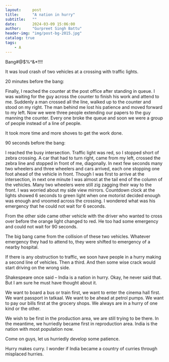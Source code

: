 ```yaml
---
layout:     post
title:      "A nation in hurry"
subtitle:   ""
date:       2024-03-09 15:06:00
author:     "Gurpreet Singh Battu"
header-img: "img/post-bg-2015.jpg"
catalog: true
tags:
    - A
---
```


Bang#@$%^&*!!!!

It was loud crash of two vehicles at a crossing with traffic lights.

20 minutes before the bang:

Finally, I reached the counter at the post office after standing in queue. I was waiting for the guy across the counter to finish his work and attend to me. Suddenly a man crossed all the line, walked up to the counter and stood on my right. The man behind me lost his patience and moved forward to my left. Now we were three people extending our papers to the guy manning the counter. Every one broke the queue and soon we were a group of people instead of a line of people.

It took more time and more shoves to get the work done.

90 seconds before the bang:

I reached the busy intersection. Traffic light was red, so I stopped short of zebra crossing. A car that had to turn right, came from my left, crossed the zebra line and stopped in front of me, diagonally. In next few seconds many two wheelers and three wheelers and cars arrived, each one stopping one foot ahead of the vehicle in front. Though I was first to arrive at the intersection, in next one minute I was almost at the tail end of the column of the vehicles. Many two wheelers were still zig zagging their way to the front. I was worried about my side view mirrors. Countdown clock at the lights showed 6 seconds to green light when one motorist decided enough was enough and vroomed across the crossing. I wondered what was his emergency that he could not wait for 6 seconds.

From the other side came other vehicle with the driver who wanted to cross over before the orange light changed to red. He too had some emergency and could not wait for 90 seconds.

The big bang came from the collision of these two vehicles. Whatever emergency they had to attend to, they were shifted to emergency of a nearby hospital.

If there is any obstruction to traffic, we soon have people in a hurry making a second line of vehicles. Then a third. And then some wise crack would start driving on the wrong side.

Shakespeare once said – India is a nation in hurry. Okay, he never said that. But I am sure he must have thought about it.

We want to board a bus or train first, we want to enter the cinema hall first. We want passport in tatkaal. We want to be ahead at petrol pumps. We want to pay our bills first at the grocery shops. We always are in a hurry of one kind or the other.

We wish to be first in the production area, we are still trying to be there. In the meantime, we hurriedly became first in reproduction area. India is the nation with most population now.

Come on guys, let us hurriedly develop some patience.

Hurry makes curry. I wonder if India became a country of curries through misplaced hurries.
